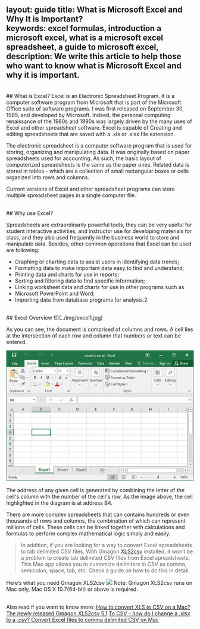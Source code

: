 layout: guide
title: What is Microsoft Excel and Why It is Important?      
keywords: excel formulas, introduction a microsoft excel, what is a microsoft excel spreadsheet, a guide to microsoft excel, 
description: We write this article to help those who want to know what is Microsoft Excel and why it is important. 
---
<br>
## What is Excel?
Excel is an Electronic Spreadsheet Program. It is a computer software program from Microsoft that is part of the Microsoft Office suite of software programs. I was first released on September 30, 1985, and developed by Microsoft. Indeed, the personal computing renaissance of the 1980s and 1990s was largely driven by the many uses of Excel and other spreadsheet software. Excel is capable of Creating and editing spreadsheets that are saved with a .xls or .xlsx file extension. 

The electronic spreadsheet is a computer software program that is used for storing, organizing and manipulating data. It was originally based on paper spreadsheets used for accounting. As such, the basic layout of computerized spreadsheets is the same as the paper ones. Related data is stored in tables - which are a collection of small rectangular boxes or cells organized into rows and columns.

Current versions of Excel and other spreadsheet programs can store multiple spreadsheet pages in a single computer file. 

<br>
## Why use Excel?

Spreadsheets are extraordinarily powerful tools, they can be very useful for student interactive activities, and instructor use for developing materials for class, and they also used frequently in the business world to store and manipulate data. Besides, other common operations that Excel can be used are following:

* Graphing or charting data to assist users in identifying data trends;
* Formatting data to make important data easy to find and understand;
* Printing data and charts for use in reports;
* Sorting and filtering data to find specific information;
* Linking worksheet data and charts for use in other programs such as
* Microsoft PowerPoint and Word;
* Importing data from database programs for analysis.2

<br>
## Excel Overview
![](../img/excel1.jpg)

As you can see, the document is comprised of columns and rows. A cell lies at the intersection of each row and column that numbers or text can be entered.   

![](../img/excel2.jpg)

The address of any given cell is generated by combining the letter of the cell's column with the number of the cell's row. As the image above, the cell highlighted in the diagram is at address B4.  

There are more complex spreadsheets that can contains hundreds or even thousands of rows and columns,  the combination of which can represent millions of cells. These cells can be linked together with calculations and formulas to perform complex mathematical logic simply and easily.
<br>
>In addition, if you are looking for a way to convert Excel spreadsheets to tab delimited CSV files. With Gmagon <a href="https://gmagon.com/products/store/xls2csv/" target="_blank" rel="nofollow me noopener noreferrer" >XLS2csv</a> installed, it won’t be a problem to create tab delimited CSV files from Excel spreadsheets. This Mac app allows you to customize delimiters in CSV as comma, semicolon, space, tab, etc. Check a guide on how to do this in detail.   

Here’s what you need 
Gmagon XLS2csv
<a href="https://gmagon.com/products/store/xls2csv/" target="_blank" rel="nofollow me noopener noreferrer" ><img src="https://gmagon.com/asset/images/free-download.png" /></a>
Note: Gmagon XLS2csv runs on Mac only, Mac OS X 10.7(64-bit) or above is required. 


<br>
Also read if you want to know more:
<a href="https://gmagon.com/guide/convert-xls-to-csv-on-mac.html" target="_blank" rel="nofollow me noopener noreferrer" >How to convert XLS to CSV on a Mac?</a>
<a href="http://gmagon.com/guide/xls2csv/newly-released-xls2csv-v5.1.html" target="_blank" rel="nofollow me noopener noreferrer" >The newly released Gmagon XLS2csv 5.1</a>
<a href="https://gmagon.com/guide/xls2csv/change-xlsx-to-csv.html
" target="_blank" rel="nofollow me noopener noreferrer" >To CSV - how do I change a .xlsx to a .csv? </a>
<a href="http://gmagon.com/guide/xls2csv/convert-excel-files-to-comma-csv.html" target="_blank" rel="nofollow me noopener noreferrer" >Convert Excel files to comma delimited CSV on Mac</a>